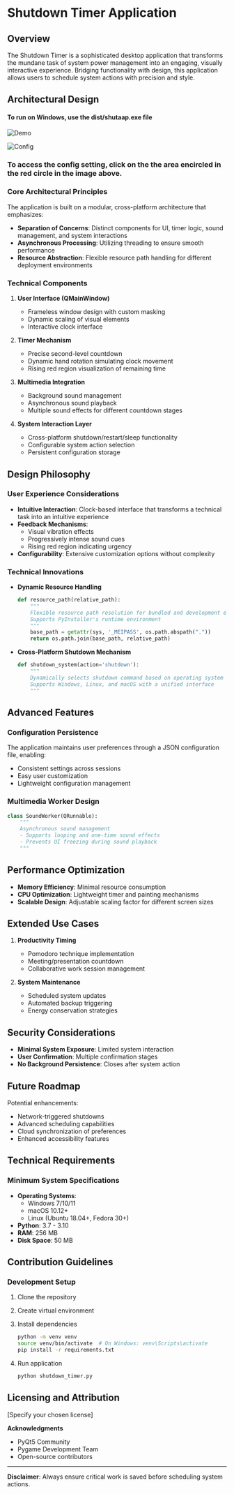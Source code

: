 # Shutdown Timer Application

## Overview

The Shutdown Timer is a sophisticated desktop application that transforms the mundane task of system power management into an engaging, visually interactive experience. Bridging functionality with design, this application allows users to schedule system actions with precision and style.

## Architectural Design

#### To run on Windows, use the dist/shutaap.exe file

![Demo](images/shutaap.gif)


![Config](images/shutaap-config.png)

### To access the config setting, click on the the area encircled in the red circle in the image above.


### Core Architectural Principles

The application is built on a modular, cross-platform architecture that emphasizes:
- **Separation of Concerns**: Distinct components for UI, timer logic, sound management, and system interactions
- **Asynchronous Processing**: Utilizing threading to ensure smooth performance
- **Resource Abstraction**: Flexible resource path handling for different deployment environments

### Technical Components

1. **User Interface (QMainWindow)**
   - Frameless window design with custom masking
   - Dynamic scaling of visual elements
   - Interactive clock interface

2. **Timer Mechanism**
   - Precise second-level countdown
   - Dynamic hand rotation simulating clock movement
   - Rising red region visualization of remaining time

3. **Multimedia Integration**
   - Background sound management
   - Asynchronous sound playback
   - Multiple sound effects for different countdown stages

4. **System Interaction Layer**
   - Cross-platform shutdown/restart/sleep functionality
   - Configurable system action selection
   - Persistent configuration storage

## Design Philosophy

### User Experience Considerations

- **Intuitive Interaction**: Clock-based interface that transforms a technical task into an intuitive experience
- **Feedback Mechanisms**: 
  - Visual vibration effects
  - Progressively intense sound cues
  - Rising red region indicating urgency
- **Configurability**: Extensive customization options without complexity

### Technical Innovations

- **Dynamic Resource Handling**
  ```python
  def resource_path(relative_path):
      """
      Flexible resource path resolution for bundled and development environments
      Supports PyInstaller's runtime environment
      """
      base_path = getattr(sys, '_MEIPASS', os.path.abspath("."))
      return os.path.join(base_path, relative_path)
  ```

- **Cross-Platform Shutdown Mechanism**
  ```python
  def shutdown_system(action='shutdown'):
      """
      Dynamically selects shutdown command based on operating system
      Supports Windows, Linux, and macOS with a unified interface
      """
  ```

## Advanced Features

### Configuration Persistence

The application maintains user preferences through a JSON configuration file, enabling:
- Consistent settings across sessions
- Easy user customization
- Lightweight configuration management

### Multimedia Worker Design

```python
class SoundWorker(QRunnable):
    """
    Asynchronous sound management
    - Supports looping and one-time sound effects
    - Prevents UI freezing during sound playback
    """
```

## Performance Optimization

- **Memory Efficiency**: Minimal resource consumption
- **CPU Optimization**: Lightweight timer and painting mechanisms
- **Scalable Design**: Adjustable scaling factor for different screen sizes

## Extended Use Cases

1. **Productivity Timing**
   - Pomodoro technique implementation
   - Meeting/presentation countdown
   - Collaborative work session management

2. **System Maintenance**
   - Scheduled system updates
   - Automated backup triggering
   - Energy conservation strategies

## Security Considerations

- **Minimal System Exposure**: Limited system interaction
- **User Confirmation**: Multiple confirmation stages
- **No Background Persistence**: Closes after system action

## Future Roadmap

Potential enhancements:
- Network-triggered shutdowns
- Advanced scheduling capabilities
- Cloud synchronization of preferences
- Enhanced accessibility features

## Technical Requirements

### Minimum System Specifications

- **Operating Systems**: 
  - Windows 7/10/11
  - macOS 10.12+
  - Linux (Ubuntu 18.04+, Fedora 30+)
- **Python**: 3.7 - 3.10
- **RAM**: 256 MB
- **Disk Space**: 50 MB

## Contribution Guidelines

### Development Setup

1. Clone the repository
2. Create virtual environment
3. Install dependencies
   ```bash
   python -m venv venv
   source venv/bin/activate  # On Windows: venv\Scripts\activate
   pip install -r requirements.txt
   ```

4. Run application
   ```bash
   python shutdown_timer.py
   ```

## Licensing and Attribution

[Specify your chosen license]

**Acknowledgments**
- PyQt5 Community
- Pygame Development Team
- Open-source contributors
---

**Disclaimer**: Always ensure critical work is saved before scheduling system actions.